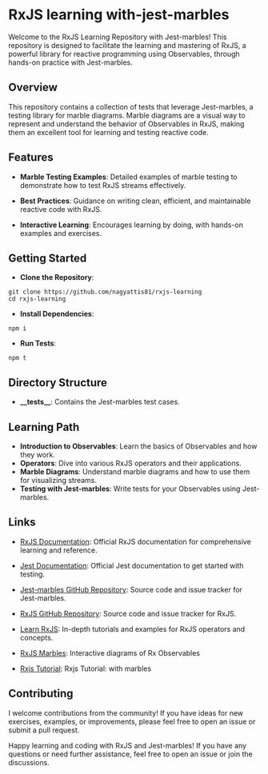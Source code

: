 # RxJS learning with-jest-marbles

Welcome to the RxJS Learning Repository with Jest-marbles! This repository is designed to facilitate the learning and mastering of RxJS, a powerful library for reactive programming using Observables, through hands-on practice with Jest-marbles.

## Overview

This repository contains a collection of tests that leverage Jest-marbles, a testing library for marble diagrams. Marble diagrams are a visual way to represent and understand the behavior of Observables in RxJS, making them an excellent tool for learning and testing reactive code.

## Features

- **Marble Testing Examples**: Detailed examples of marble testing to demonstrate how to test RxJS streams effectively.

- **Best Practices**: Guidance on writing clean, efficient, and maintainable reactive code with RxJS.

- **Interactive Learning**: Encourages learning by doing, with hands-on examples and exercises.

## Getting Started

- **Clone the Repository**:

```console
git clone https://github.com/nagyattis81/rxjs-learning
cd rxjs-learning
```

- **Install Dependencies**:

```console
npm i
```

- **Run Tests**:

```console
npm t
```

## Directory Structure

- **\_\_tests\_\_**: Contains the Jest-marbles test cases.

## Learning Path

- **Introduction to Observables**: Learn the basics of Observables and how they work.
- **Operators**: Dive into various RxJS operators and their applications.
- **Marble Diagrams**: Understand marble diagrams and how to use them for visualizing streams.
- **Testing with Jest-marbles**: Write tests for your Observables using Jest-marbles.

## Links

- [RxJS Documentation](https://rxjs.dev/): Official RxJS documentation for comprehensive learning and reference.

- [Jest Documentation](https://jestjs.io/docs/getting-started): Official Jest documentation to get started with testing.

- [Jest-marbles GitHub Repository](https://github.com/just-jeb/jest-marbles): Source code and issue tracker for Jest-marbles.

- [RxJS GitHub Repository](https://github.com/ReactiveX/rxjs): Source code and issue tracker for RxJS.

- [Learn RxJS](https://www.learnrxjs.io/): In-depth tutorials and examples for RxJS operators and concepts.

- [RxJS Marbles](https://rxmarbles.com/): Interactive diagrams of Rx Observables

- [Rxjs Tutorial](https://rxjstutorial.com/): Rxjs Tutorial: with marbles

## Contributing

I welcome contributions from the community! If you have ideas for new exercises, examples, or improvements, please feel free to open an issue or submit a pull request.

Happy learning and coding with RxJS and Jest-marbles! If you have any questions or need further assistance, feel free to open an issue or join the discussions.
